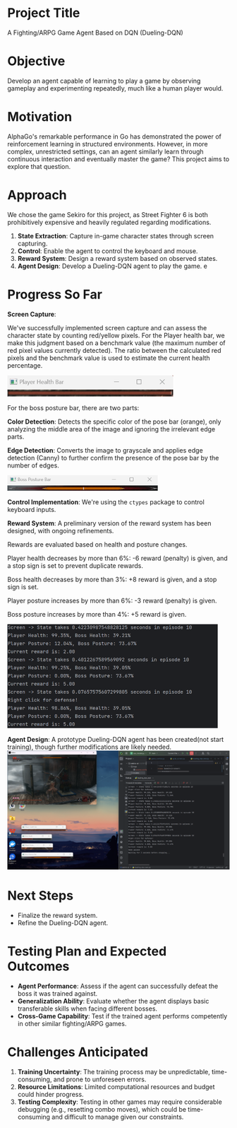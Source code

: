 # Project Title
A Fighting/ARPG Game Agent Based on DQN (Dueling-DQN)

# Objective
Develop an agent capable of learning to play a game by observing gameplay and experimenting repeatedly, much like a human player would.

# Motivation
AlphaGo's remarkable performance in Go has demonstrated the power of reinforcement learning in structured environments. However, in more complex, unrestricted settings, can an agent similarly learn through continuous interaction and eventually master the game? This project aims to explore that question.

# Approach
We chose the game Sekiro for this project, as Street Fighter 6 is both prohibitively expensive and heavily regulated regarding modifications.

1. **State Extraction**: Capture in-game character states through screen capturing.
2. **Control**: Enable the agent to control the keyboard and mouse.
3. **Reward System**: Design a reward system based on observed states.
4. **Agent Design**: Develop a Dueling-DQN agent to play the game.
e
# Progress So Far
**Screen Capture**:  

We've successfully implemented screen capture and can assess the character state by counting red/yellow pixels. For the Player health bar, 
we make this judgment based on a benchmark value (the maximum number of red pixel values currently detected). The ratio between the calculated red pixels and 
the benchmark value is used to estimate the current health percentage.  

![Player_health_bar.png](img/Player_health_bar.png) 

For the boss posture bar, there are two parts:  

**Color Detection**: Detects the specific color of the pose bar (orange), only analyzing the middle area of the image and ignoring the irrelevant edge parts.  

**Edge Detection**: Converts the image to grayscale and applies edge detection (Canny) to further confirm the presence of the pose bar by the number of edges.  

![boss_posture_bar.png](img/boss_posture_bar.png)  

**Control Implementation**: We're using the `ctypes` package to control keyboard inputs.  

**Reward System**: A preliminary version of the reward system has been designed, with ongoing refinements.  

Rewards are evaluated based on health and posture changes.  

Player health decreases by more than 6%: -6 reward (penalty) is given, and a stop sign is set to prevent duplicate rewards.  

Boss health decreases by more than 3%: +8 reward is given, and a stop sign is set.  

Player posture increases by more than 6%: -3 reward (penalty) is given.  

Boss posture increases by more than 4%: +5 reward is given.  

![reward_system.png](img/reward_system.png)  

**Agent Design**: A prototype Dueling-DQN agent has been created(not start training), though further modifications are likely needed.
![GamePlay.png](img/GamePlay.png)

# Next Steps
- Finalize the reward system.
- Refine the Dueling-DQN agent.

# Testing Plan and Expected Outcomes
- **Agent Performance**: Assess if the agent can successfully defeat the boss it was trained against.
- **Generalization Ability**: Evaluate whether the agent displays basic transferable skills when facing different bosses.
- **Cross-Game Capability**: Test if the trained agent performs competently in other similar fighting/ARPG games.

# Challenges Anticipated
1. **Training Uncertainty**: The training process may be unpredictable, time-consuming, and prone to unforeseen errors.
2. **Resource Limitations**: Limited computational resources and budget could hinder progress.
3. **Testing Complexity**: Testing in other games may require considerable debugging (e.g., resetting combo moves), which could be time-consuming and difficult to manage given our constraints.

